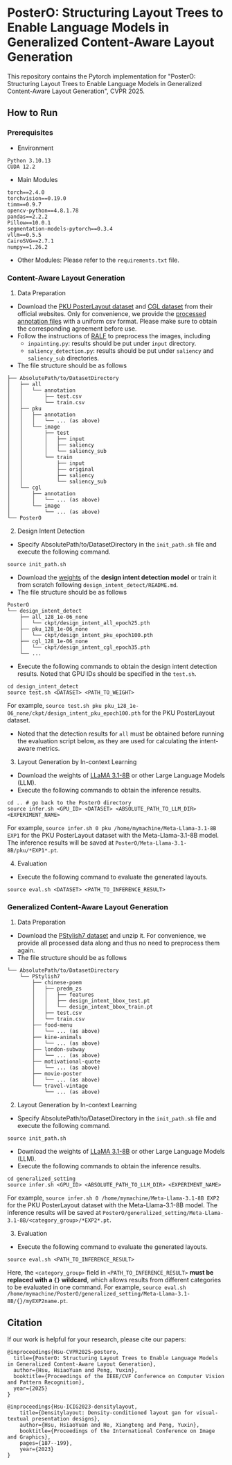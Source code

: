 # PosterO: Structuring Layout Trees to Enable Language Models in Generalized Content-Aware Layout Generation

This repository contains the Pytorch implementation for "PosterO: Structuring Layout Trees to Enable Language Models in Generalized Content-Aware Layout Generation", CVPR 2025.

## How to Run

### Prerequisites
- Environment
```
Python 3.10.13
CUDA 12.2
```
- Main Modules
```
torch==2.4.0
torchvision==0.19.0
timm==0.9.7
opencv-python==4.8.1.78
pandas==2.2.2
Pillow==10.0.1
segmentation-models-pytorch==0.3.4
vllm==0.5.5
CairoSVG==2.7.1
numpy==1.26.2
```
- Other Modules: Please refer to the ```requirements.txt``` file.

### Content-Aware Layout Generation
1. Data Preparation
- Download the [PKU PosterLayout dataset](https://github.com/PKU-ICST-MIPL/PosterLayout-CVPR2023) and [CGL dataset](https://github.com/minzhouGithub/CGL-GAN) from their official websites. Only for convenience, we provide the [processed annotation files](https://drive.google.com/drive/folders/1GGh02Zv0sDjTai3FE0uNPntm-Asj8ioD?usp=sharing) with a uniform csv format. Please make sure to obtain the corresponding agreement before use.
- Follow the instructions of [RALF](https://github.com/CyberAgentAILab/RALF) to preprocess the images, including
    - ```inpainting.py```: results should be put under ```input``` directory.
    - ```saliency_detection.py```: results should be put under ```saliency``` and ```saliency_sub``` directories.
- The file structure should be as follows
```
├── AbsolutePath/to/DatasetDirectory
│   ├── all
│   │   └── annotation
│   │       ├── test.csv
│   │       └── train.csv
│   ├── pku
│   │   ├── annotation
│   │   │   └── ... (as above)
│   │   └── image
│   │       ├── test
│   │       │   ├── input
│   │       │   ├── saliency
│   │       │   └── saliency_sub
│   │       └── train
│   │           ├── input
│   │           ├── original
│   │           ├── saliency
│   │           └── saliency_sub
│   └── cgl
│       ├── annotation
│       │   └── ... (as above)
│       └── image
│           └── ... (as above)
└── PosterO
```

2. Design Intent Detection
- Specify AbsolutePath/to/DatasetDirectory in the ```init_path.sh``` file and execute the following command.
```
source init_path.sh
```
- Download the [weights](https://drive.google.com/drive/folders/1CUv13fZvySk1AV-r-7jbBX0wRCyVFFQG?usp=sharing) of the **design intent detection model** or train it from scratch following ```design_intent_detect/README.md```.
- The file structure should be as follows
```
PosterO
└── design_intent_detect
    ├── all_128_1e-06_none
    │   └── ckpt/design_intent_all_epoch25.pth
    ├── pku_128_1e-06_none
    │   └── ckpt/design_intent_pku_epoch100.pth
    ├── cgl_128_1e-06_none
    │   └── ckpt/design_intent_cgl_epoch35.pth
    └── ...
```
- Execute the following commands to obtain the design intent detection results. Noted that GPU IDs should be specified in the ```test.sh```.
```
cd design_intent_detect
source test.sh <DATASET> <PATH_TO_WEIGHT>
```
For example, ```source test.sh pku pku_128_1e-06_none/ckpt/design_intent_pku_epoch100.pth``` for the PKU PosterLayout dataset.
- Noted that the detection results for ```all``` must be obtained before running the evaluation script below, as they are used for calculating the intent-aware metrics.

3. Layout Generation by In-context Learning
- Download the weights of [LLaMA 3.1-8B](https://huggingface.co/meta-llama/Llama-3.1-8B) or other Large Language Models (LLM).
- Execute the following commands to obtain the inference results.
```
cd .. # go back to the PosterO directory
source infer.sh <GPU_ID> <DATASET> <ABSOLUTE_PATH_TO_LLM_DIR> <EXPERIMENT_NAME>
```
For example, ```source infer.sh 0 pku /home/mymachine/Meta-Llama-3.1-8B EXP1``` for the PKU PosterLayout dataset with the Meta-Llama-3.1-8B model. The inference results will be saved at ```PosterO/Meta-Llama-3.1-8B/pku/*EXP1*.pt```.

4. Evaluation
- Execute the following command to evaluate the generated layouts.
```
source eval.sh <DATASET> <PATH_TO_INFERENCE_RESULT>
```

### Generalized Content-Aware Layout Generation
1. Data Preparation
- Download the [PStylish7 dataset](https://drive.google.com/file/d/1QzavL_nZEkw6jn6o2fl2HAmp2JKUw5_k/view?usp=sharing) and unzip it. For convenience, we provide all processed data along and thus no need to preprocess them again.
- The file structure should be as follows
```
└── AbsolutePath/to/DatasetDirectory
    └── PStylish7
        ├── chinese-poem
        │   ├── predm_zs
        │   │   ├── features
        │   │   ├── design_intent_bbox_test.pt
        │   │   └── design_intent_bbox_train.pt
        │   ├── test.csv
        │   └── train.csv
        ├── food-menu
        │   └── ... (as above)
        ├── kine-animals
        │   └── ... (as above)
        ├── london-subway
        │   └── ... (as above)
        ├── motivational-quote
        │   └── ... (as above)
        ├── movie-poster
        │   └── ... (as above)
        └── travel-vintage
            └── ... (as above)
```

2. Layout Generation by In-context Learning
- Specify AbsolutePath/to/DatasetDirectory in the ```init_path.sh``` file and execute the following command.
```
source init_path.sh
```
- Download the weights of [LLaMA 3.1-8B](https://huggingface.co/meta-llama/Llama-3.1-8B) or other Large Language Models (LLM).
- Execute the following commands to obtain the inference results.
```
cd generalized_setting
source infer.sh <GPU_ID> <ABSOLUTE_PATH_TO_LLM_DIR> <EXPERIMENT_NAME>
```
For example, ```source infer.sh 0 /home/mymachine/Meta-Llama-3.1-8B EXP2``` for the PKU PosterLayout dataset with the Meta-Llama-3.1-8B model. The inference results will be saved at ```PosterO/generalized_setting/Meta-Llama-3.1-8B/<category_group>/*EXP2*.pt```.

3. Evaluation
- Execute the following command to evaluate the generated layouts.
```
source eval.sh <PATH_TO_INFERENCE_RESULT>
```
Here, the ```<category_group>``` field in ```<PATH_TO_INFERENCE_RESULT>``` **must be replaced with a ```{}``` wildcard**, which allows results from different categories to be evaluated in one command. For example, ```source eval.sh /home/mymachine/PosterO/generalized_setting/Meta-Llama-3.1-8B/{}/myEXP2name.pt```.

## Citation
If our work is helpful for your research, please cite our papers:
```
@inproceedings{Hsu-CVPR2025-postero,
  title={PosterO: Structuring Layout Trees to Enable Language Models in Generalized Content-Aware Layout Generation},
  author={Hsu, HsiaoYuan and Peng, Yuxin},
  booktitle={Proceedings of the IEEE/CVF Conference on Computer Vision and Pattern Recognition},
  year={2025}
}
```
```
@inproceedings{Hsu-ICIG2023-densitylayout,
    title={Densitylayout: Density-conditioned layout gan for visual-textual presentation designs},
    author={Hsu, HsiaoYuan and He, Xiangteng and Peng, Yuxin},
    booktitle={Proceedings of the International Conference on Image and Graphics},
    pages={187--199},
    year={2023}
}
```